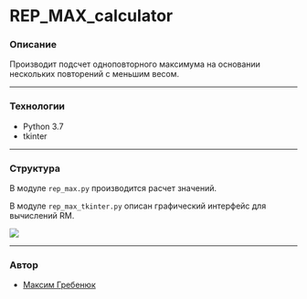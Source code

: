 # REP_MAX_calculator
### Описание
Производит подсчет одноповторного максимума на основании нескольких повторений с меньшим весом.
___
### Технологии
- Python 3.7
- tkinter
___
### Структура
В модуле ```rep_max.py``` производится расчет значений.

В модуле ```rep_max_tkinter.py``` описан графический интерфейс для вычислений RM.

![](https://sun9-25.userapi.com/impg/7Pazc7_4-df7x86EkCDbPG_uZIpTUxdmDKARgQ/gv-ulAvceE4.jpg?size=265x219&quality=96&sign=6916bd5212608512fb0ee63ef5892adf&type=album)
___
### Автор
- [Максим Гребенюк](https://github.com/Max-arys)